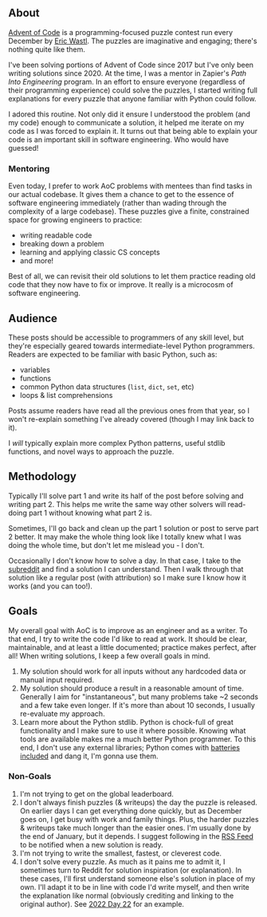 ## About

[Advent of Code](https://adventofcode.com) is a programming-focused puzzle contest run every December by [Eric Wastl](http://was.tl/). The puzzles are imaginative and engaging; there's nothing quite like them.

I've been solving portions of Advent of Code since 2017 but I've only been writing solutions since 2020. At the time, I was a mentor in Zapier's _Path Into Engineering_ program. In an effort to ensure everyone (regardless of their programming experience) could solve the puzzles, I started writing full explanations for every puzzle that anyone familiar with Python could follow.

I adored this routine. Not only did it ensure I understood the problem (and my code) enough to communicate a solution, it helped me iterate on my code as I was forced to explain it. It turns out that being able to explain your code is an important skill in software engineering. Who would have guessed!

### Mentoring

Even today, I prefer to work AoC problems with mentees than find tasks in our actual codebase. It gives them a chance to get to the essence of software engineering immediately (rather than wading through the complexity of a large codebase). These puzzles give a finite, constrained space for growing engineers to practice:

- writing readable code
- breaking down a problem
- learning and applying classic CS concepts
- and more!

Best of all, we can revisit their old solutions to let them practice reading old code that they now have to fix or improve. It really is a microcosm of software engineering.

## Audience

These posts should be accessible to programmers of any skill level, but they're especially geared towards intermediate-level Python programmers. Readers are expected to be familiar with basic Python, such as:

- variables
- functions
- common Python data structures (`list`, `dict`, `set`, etc)
- loops & list comprehensions

Posts assume readers have read all the previous ones from that year, so I won't re-explain something I've already covered (though I may link back to it).

I _will_ typically explain more complex Python patterns, useful stdlib functions, and novel ways to approach the puzzle.

## Methodology

Typically I'll solve part 1 and write its half of the post before solving and writing part 2. This helps me write the same way other solvers will read- doing part 1 without knowing what part 2 is.

Sometimes, I'll go back and clean up the part 1 solution or post to serve part 2 better. It may make the whole thing look like I totally knew what I was doing the whole time, but don't let me mislead you - I don't.

Occasionally I don't know how to solve a day. In that case, I take to the [subreddit](https://old.reddit.com/r/adventofcode/) and find a solution I can understand. Then I walk through that solution like a regular post (with attribution) so I make sure I know how it works (and you can too!).

## Goals

My overall goal with AoC is to improve as an engineer and as a writer. To that end, I try to write the code I'd like to read at work. It should be clear, maintainable, and at least a little documented; practice makes perfect, after all! When writing solutions, I keep a few overall goals in mind.

1. My solution should work for all inputs without any hardcoded data or manual input required.
2. My solution should produce a result in a reasonable amount of time. Generally I aim for "instantaneous", but many problems take ~2 seconds and a few take even longer. If it's more than about 10 seconds, I usually re-evaluate my approach.
3. Learn more about the Python stdlib. Python is chock-full of great functionality and I make sure to use it where possible. Knowing what tools are available makes me a much better Python programmer. To this end, I don't use any external libraries; Python comes with [batteries included](https://en.wikipedia.org/wiki/Batteries_Included) and dang it, I'm gonna use them.

### Non-Goals

1. I'm not trying to get on the global leaderboard.
2. I don't always finish puzzles (& writeups) the day the puzzle is released. On earlier days I can get everything done quickly, but as December goes on, I get busy with work and family things. Plus, the harder puzzles & writeups take much longer than the easier ones. I'm usually done by the end of January, but it depends. I suggest following in the [RSS Feed](/feed.rss) to be notified when a new solution is ready.
3. I'm not trying to write the smallest, fastest, or cleverest code.
4. I don't solve every puzzle. As much as it pains me to admit it, I sometimes turn to Reddit for solution inspiration (or explanation). In these cases, I'll first understand someone else's solution in place of my own. I'll adapt it to be in line with code I'd write myself, and then write the explanation like normal (obviously crediting and linking to the original author). See [2022 Day 22](/writeups/2022/day/22#part-2) for an example.
